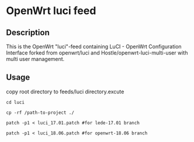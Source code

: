 # OpenWrt luci feed

## Description

This is the OpenWrt "luci"-feed containing LuCI - OpenWrt Configuration Interface forked from openwrt/luci and Hostle/openwrt-luci-multi-user with multi user management.

## Usage

copy root directory to feeds/luci directory.excute
```shell
cd luci

cp -rf /path-to-project ./

patch -p1 < luci_17.01.patch #for lede-17.01 branch

patch -p1 < luci_18.06.patch #for openwrt-18.06 branch
```
